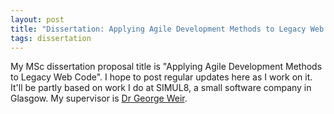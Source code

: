 ```yaml
---
layout: post
title: "Dissertation: Applying Agile Development Methods to Legacy Web Code"
tags: dissertation
---
```

My MSc dissertation proposal title is "Applying Agile Development Methods to Legacy Web Code".
I hope to post regular updates here as I work on it.
It'll be partly based on work I do at SIMUL8, a small software company in Glasgow.
My supervisor is [Dr George Weir].

[SIMUL8]: http://www.simul8.com
[Dr George Weir]: http://www.strath.ac.uk/staff/weirgeorgedr/
